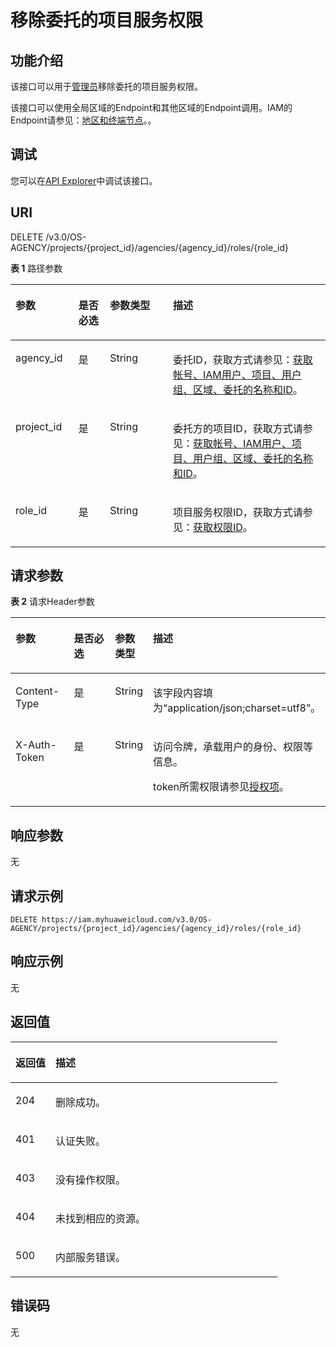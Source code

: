 # 移除委托的项目服务权限<a name="iam_12_0013"></a>

## 功能介绍<a name="zh-cn_topic_0222594444_section17435094416"></a>

该接口可以用于<u>[管理员](https://support.huaweicloud.com/usermanual-iam/iam_01_0001.html)</u><u></u>移除委托的项目服务权限。

该接口可以使用全局区域的Endpoint和其他区域的Endpoint调用。IAM的Endpoint请参见：[地区和终端节点](https://developer.huaweicloud.com/endpoint?IAM)。。

## 调试<a name="section614919013810"></a>

您可以在[API Explorer](https://apiexplorer.developer.huaweicloud.com/apiexplorer/doc?product=IAM&api=RemovePermissionFromAgencyOnProject)中调试该接口。

## URI<a name="zh-cn_topic_0222594444_section141345084413"></a>

DELETE /v3.0/OS-AGENCY/projects/\{project\_id\}/agencies/\{agency\_id\}/roles/\{role\_id\}

**表 1**  路径参数

<a name="zh-cn_topic_0222594444_table141735044418"></a>
<table><thead align="left"><tr id="zh-cn_topic_0222594444_row01635014447"><th class="cellrowborder" valign="top" width="20%" id="mcps1.2.5.1.1"><p id="zh-cn_topic_0222594444_p121812506443"><a name="zh-cn_topic_0222594444_p121812506443"></a><a name="zh-cn_topic_0222594444_p121812506443"></a>参数</p>
</th>
<th class="cellrowborder" valign="top" width="10%" id="mcps1.2.5.1.2"><p id="zh-cn_topic_0222594444_p82015504449"><a name="zh-cn_topic_0222594444_p82015504449"></a><a name="zh-cn_topic_0222594444_p82015504449"></a>是否必选</p>
</th>
<th class="cellrowborder" valign="top" width="20%" id="mcps1.2.5.1.3"><p id="zh-cn_topic_0222594444_p921105016440"><a name="zh-cn_topic_0222594444_p921105016440"></a><a name="zh-cn_topic_0222594444_p921105016440"></a>参数类型</p>
</th>
<th class="cellrowborder" valign="top" width="50%" id="mcps1.2.5.1.4"><p id="zh-cn_topic_0222594444_p1423150194414"><a name="zh-cn_topic_0222594444_p1423150194414"></a><a name="zh-cn_topic_0222594444_p1423150194414"></a>描述</p>
</th>
</tr>
</thead>
<tbody><tr id="zh-cn_topic_0222594444_row1216195016440"><td class="cellrowborder" valign="top" width="20%" headers="mcps1.2.5.1.1 "><p id="zh-cn_topic_0222594444_p324195010440"><a name="zh-cn_topic_0222594444_p324195010440"></a><a name="zh-cn_topic_0222594444_p324195010440"></a>agency_id</p>
</td>
<td class="cellrowborder" valign="top" width="10%" headers="mcps1.2.5.1.2 "><p id="zh-cn_topic_0222594444_p02618503440"><a name="zh-cn_topic_0222594444_p02618503440"></a><a name="zh-cn_topic_0222594444_p02618503440"></a>是</p>
</td>
<td class="cellrowborder" valign="top" width="20%" headers="mcps1.2.5.1.3 "><p id="zh-cn_topic_0222594444_p72825018448"><a name="zh-cn_topic_0222594444_p72825018448"></a><a name="zh-cn_topic_0222594444_p72825018448"></a>String</p>
</td>
<td class="cellrowborder" valign="top" width="50%" headers="mcps1.2.5.1.4 "><p id="zh-cn_topic_0222594444_p1930175074413"><a name="zh-cn_topic_0222594444_p1930175074413"></a><a name="zh-cn_topic_0222594444_p1930175074413"></a>委托ID，获取方式请参见：<a href="获取帐号-IAM用户-项目-用户组-区域-委托的名称和ID.md">获取帐号、IAM用户、项目、用户组、区域、委托的名称和ID</a>。</p>
</td>
</tr>
<tr id="zh-cn_topic_0222594444_row171635016442"><td class="cellrowborder" valign="top" width="20%" headers="mcps1.2.5.1.1 "><p id="zh-cn_topic_0222594444_p1332115019443"><a name="zh-cn_topic_0222594444_p1332115019443"></a><a name="zh-cn_topic_0222594444_p1332115019443"></a>project_id</p>
</td>
<td class="cellrowborder" valign="top" width="10%" headers="mcps1.2.5.1.2 "><p id="zh-cn_topic_0222594444_p15337508444"><a name="zh-cn_topic_0222594444_p15337508444"></a><a name="zh-cn_topic_0222594444_p15337508444"></a>是</p>
</td>
<td class="cellrowborder" valign="top" width="20%" headers="mcps1.2.5.1.3 "><p id="zh-cn_topic_0222594444_p235250174417"><a name="zh-cn_topic_0222594444_p235250174417"></a><a name="zh-cn_topic_0222594444_p235250174417"></a>String</p>
</td>
<td class="cellrowborder" valign="top" width="50%" headers="mcps1.2.5.1.4 "><p id="zh-cn_topic_0222594444_p123755012443"><a name="zh-cn_topic_0222594444_p123755012443"></a><a name="zh-cn_topic_0222594444_p123755012443"></a>委托方的项目ID，获取方式请参见：<a href="获取帐号-IAM用户-项目-用户组-区域-委托的名称和ID.md">获取帐号、IAM用户、项目、用户组、区域、委托的名称和ID</a>。</p>
</td>
</tr>
<tr id="zh-cn_topic_0222594444_row71616505441"><td class="cellrowborder" valign="top" width="20%" headers="mcps1.2.5.1.1 "><p id="zh-cn_topic_0222594444_p16390507443"><a name="zh-cn_topic_0222594444_p16390507443"></a><a name="zh-cn_topic_0222594444_p16390507443"></a>role_id</p>
</td>
<td class="cellrowborder" valign="top" width="10%" headers="mcps1.2.5.1.2 "><p id="zh-cn_topic_0222594444_p9401503447"><a name="zh-cn_topic_0222594444_p9401503447"></a><a name="zh-cn_topic_0222594444_p9401503447"></a>是</p>
</td>
<td class="cellrowborder" valign="top" width="20%" headers="mcps1.2.5.1.3 "><p id="zh-cn_topic_0222594444_p1842950144419"><a name="zh-cn_topic_0222594444_p1842950144419"></a><a name="zh-cn_topic_0222594444_p1842950144419"></a>String</p>
</td>
<td class="cellrowborder" valign="top" width="50%" headers="mcps1.2.5.1.4 "><p id="zh-cn_topic_0222594444_p1644155017445"><a name="zh-cn_topic_0222594444_p1644155017445"></a><a name="zh-cn_topic_0222594444_p1644155017445"></a>项目服务权限ID，获取方式请参见：<a href="查询权限列表.md">获取权限ID</a>。</p>
</td>
</tr>
</tbody>
</table>

## 请求参数<a name="zh-cn_topic_0222594444_section246175014417"></a>

**表 2**  请求Header参数

<a name="zh-cn_topic_0222594444_HeaderParameter"></a>
<table><thead align="left"><tr id="zh-cn_topic_0222594444_row1648115094415"><th class="cellrowborder" valign="top" width="20%" id="mcps1.2.5.1.1"><p id="zh-cn_topic_0222594444_p1550195014442"><a name="zh-cn_topic_0222594444_p1550195014442"></a><a name="zh-cn_topic_0222594444_p1550195014442"></a>参数</p>
</th>
<th class="cellrowborder" valign="top" width="20%" id="mcps1.2.5.1.2"><p id="zh-cn_topic_0222594444_p95295084419"><a name="zh-cn_topic_0222594444_p95295084419"></a><a name="zh-cn_topic_0222594444_p95295084419"></a>是否必选</p>
</th>
<th class="cellrowborder" valign="top" width="10%" id="mcps1.2.5.1.3"><p id="zh-cn_topic_0222594444_p1453185024411"><a name="zh-cn_topic_0222594444_p1453185024411"></a><a name="zh-cn_topic_0222594444_p1453185024411"></a>参数类型</p>
</th>
<th class="cellrowborder" valign="top" width="50%" id="mcps1.2.5.1.4"><p id="zh-cn_topic_0222594444_p7553502449"><a name="zh-cn_topic_0222594444_p7553502449"></a><a name="zh-cn_topic_0222594444_p7553502449"></a>描述</p>
</th>
</tr>
</thead>
<tbody><tr id="zh-cn_topic_0222594444_row16483507444"><td class="cellrowborder" valign="top" width="20%" headers="mcps1.2.5.1.1 "><p id="zh-cn_topic_0222594444_p115635054414"><a name="zh-cn_topic_0222594444_p115635054414"></a><a name="zh-cn_topic_0222594444_p115635054414"></a>Content-Type</p>
</td>
<td class="cellrowborder" valign="top" width="20%" headers="mcps1.2.5.1.2 "><p id="zh-cn_topic_0222594444_p1458195094413"><a name="zh-cn_topic_0222594444_p1458195094413"></a><a name="zh-cn_topic_0222594444_p1458195094413"></a>是</p>
</td>
<td class="cellrowborder" valign="top" width="10%" headers="mcps1.2.5.1.3 "><p id="zh-cn_topic_0222594444_p75955011447"><a name="zh-cn_topic_0222594444_p75955011447"></a><a name="zh-cn_topic_0222594444_p75955011447"></a>String</p>
</td>
<td class="cellrowborder" valign="top" width="50%" headers="mcps1.2.5.1.4 "><p id="zh-cn_topic_0222594444_p11621550174410"><a name="zh-cn_topic_0222594444_p11621550174410"></a><a name="zh-cn_topic_0222594444_p11621550174410"></a>该字段内容填为“application/json;charset=utf8”。</p>
</td>
</tr>
<tr id="zh-cn_topic_0222594444_row144815504447"><td class="cellrowborder" valign="top" width="20%" headers="mcps1.2.5.1.1 "><p id="zh-cn_topic_0222594444_p11631350184414"><a name="zh-cn_topic_0222594444_p11631350184414"></a><a name="zh-cn_topic_0222594444_p11631350184414"></a>X-Auth-Token</p>
</td>
<td class="cellrowborder" valign="top" width="20%" headers="mcps1.2.5.1.2 "><p id="zh-cn_topic_0222594444_p465105044413"><a name="zh-cn_topic_0222594444_p465105044413"></a><a name="zh-cn_topic_0222594444_p465105044413"></a>是</p>
</td>
<td class="cellrowborder" valign="top" width="10%" headers="mcps1.2.5.1.3 "><p id="zh-cn_topic_0222594444_p06717503444"><a name="zh-cn_topic_0222594444_p06717503444"></a><a name="zh-cn_topic_0222594444_p06717503444"></a>String</p>
</td>
<td class="cellrowborder" valign="top" width="50%" headers="mcps1.2.5.1.4 "><p id="p8303725165012"><a name="p8303725165012"></a><a name="p8303725165012"></a>访问令牌，承载用户的身份、权限等信息。</p>
<p id="p143031325185015"><a name="p143031325185015"></a><a name="p143031325185015"></a>token所需权限请参见<a href="授权项.md">授权项</a>。</p>
</td>
</tr>
</tbody>
</table>

## 响应参数<a name="zh-cn_topic_0222594444_section157015503447"></a>

无

## 请求示例<a name="zh-cn_topic_0222594444_section27310505446"></a>

```
DELETE https://iam.myhuaweicloud.com/v3.0/OS-AGENCY/projects/{project_id}/agencies/{agency_id}/roles/{role_id}
```

## 响应示例<a name="zh-cn_topic_0222594444_section148612509448"></a>

无

## 返回值<a name="zh-cn_topic_0222594444_section1092115011444"></a>

<a name="zh-cn_topic_0222594444_table1490"></a>
<table><thead align="left"><tr id="zh-cn_topic_0222594444_row294850184410"><th class="cellrowborder" valign="top" width="15%" id="mcps1.1.3.1.1"><p id="zh-cn_topic_0222594444_p16961505448"><a name="zh-cn_topic_0222594444_p16961505448"></a><a name="zh-cn_topic_0222594444_p16961505448"></a>返回值</p>
</th>
<th class="cellrowborder" valign="top" width="85%" id="mcps1.1.3.1.2"><p id="zh-cn_topic_0222594444_p697450114415"><a name="zh-cn_topic_0222594444_p697450114415"></a><a name="zh-cn_topic_0222594444_p697450114415"></a>描述</p>
</th>
</tr>
</thead>
<tbody><tr id="zh-cn_topic_0222594444_row494850184411"><td class="cellrowborder" valign="top" width="15%" headers="mcps1.1.3.1.1 "><p id="zh-cn_topic_0222594444_p179925012446"><a name="zh-cn_topic_0222594444_p179925012446"></a><a name="zh-cn_topic_0222594444_p179925012446"></a>204</p>
</td>
<td class="cellrowborder" valign="top" width="85%" headers="mcps1.1.3.1.2 "><p id="zh-cn_topic_0222594444_p81001850134411"><a name="zh-cn_topic_0222594444_p81001850134411"></a><a name="zh-cn_topic_0222594444_p81001850134411"></a>删除成功。</p>
</td>
</tr>
<tr id="zh-cn_topic_0222594444_row5948506442"><td class="cellrowborder" valign="top" width="15%" headers="mcps1.1.3.1.1 "><p id="zh-cn_topic_0222594444_p1210212503447"><a name="zh-cn_topic_0222594444_p1210212503447"></a><a name="zh-cn_topic_0222594444_p1210212503447"></a>401</p>
</td>
<td class="cellrowborder" valign="top" width="85%" headers="mcps1.1.3.1.2 "><p id="zh-cn_topic_0222594444_p5104135010448"><a name="zh-cn_topic_0222594444_p5104135010448"></a><a name="zh-cn_topic_0222594444_p5104135010448"></a>认证失败。</p>
</td>
</tr>
<tr id="zh-cn_topic_0222594444_row194350114417"><td class="cellrowborder" valign="top" width="15%" headers="mcps1.1.3.1.1 "><p id="zh-cn_topic_0222594444_p14105145014443"><a name="zh-cn_topic_0222594444_p14105145014443"></a><a name="zh-cn_topic_0222594444_p14105145014443"></a>403</p>
</td>
<td class="cellrowborder" valign="top" width="85%" headers="mcps1.1.3.1.2 "><p id="zh-cn_topic_0222594444_p210785074415"><a name="zh-cn_topic_0222594444_p210785074415"></a><a name="zh-cn_topic_0222594444_p210785074415"></a>没有操作权限。</p>
</td>
</tr>
<tr id="zh-cn_topic_0222594444_row1894125011445"><td class="cellrowborder" valign="top" width="15%" headers="mcps1.1.3.1.1 "><p id="zh-cn_topic_0222594444_p1310814501446"><a name="zh-cn_topic_0222594444_p1310814501446"></a><a name="zh-cn_topic_0222594444_p1310814501446"></a>404</p>
</td>
<td class="cellrowborder" valign="top" width="85%" headers="mcps1.1.3.1.2 "><p id="zh-cn_topic_0222594444_p13110150124419"><a name="zh-cn_topic_0222594444_p13110150124419"></a><a name="zh-cn_topic_0222594444_p13110150124419"></a>未找到相应的资源。</p>
</td>
</tr>
<tr id="zh-cn_topic_0222594444_row129414506449"><td class="cellrowborder" valign="top" width="15%" headers="mcps1.1.3.1.1 "><p id="zh-cn_topic_0222594444_p111285064416"><a name="zh-cn_topic_0222594444_p111285064416"></a><a name="zh-cn_topic_0222594444_p111285064416"></a>500</p>
</td>
<td class="cellrowborder" valign="top" width="85%" headers="mcps1.1.3.1.2 "><p id="zh-cn_topic_0222594444_p17113550204413"><a name="zh-cn_topic_0222594444_p17113550204413"></a><a name="zh-cn_topic_0222594444_p17113550204413"></a>内部服务错误。</p>
</td>
</tr>
</tbody>
</table>

## 错误码<a name="zh-cn_topic_0222594444_section7115115044413"></a>

无

